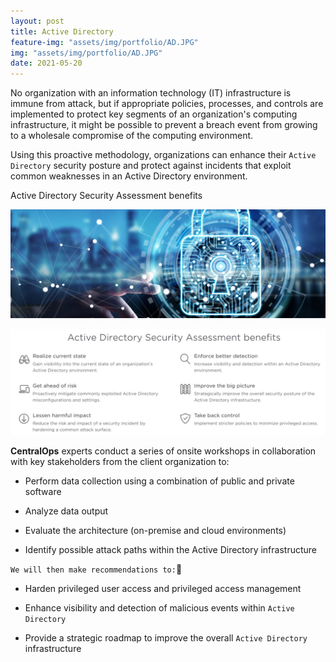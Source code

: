 ```yaml
---
layout: post
title: Active Directory
feature-img: "assets/img/portfolio/AD.JPG"
img: "assets/img/portfolio/AD.JPG"
date: 2021-05-20
---
```


No organization with an information technology (IT) infrastructure is immune from attack, but if appropriate policies, processes, and controls are implemented to protect key segments of an organization's computing infrastructure, it might be possible to prevent a breach event from growing to a wholesale compromise of the computing environment.
 
Using this proactive methodology, organizations can enhance their `Active Directory` security posture and protect against incidents that exploit common weaknesses in an Active Directory environment.

Active Directory Security Assessment benefits

<p align="center">
  <img src="assets/img/pexels/travel.png">
</p>

<p align="center">
  <img src="assets/img/pexels/fy2.JPG">
</p>

**CentralOps** experts conduct a series of onsite workshops in collaboration with key stakeholders from the client organization to:

- Perform data collection using a combination of public and private software

- Analyze data output 

- Evaluate the architecture (on-premise and cloud environments)

- Identify possible attack paths within the Active Directory infrastructure


`We will then make recommendations to:`🚩

- Harden privileged user access and privileged access management

- Enhance visibility and detection of malicious events within `Active Directory`

- Provide a strategic roadmap to improve the overall `Active Directory` infrastructure

